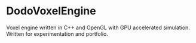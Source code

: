 # DodoVoxelEngine
Voxel engine written in C++ and OpenGL with GPU accelerated simulation. Written for experimentation and portfolio.
